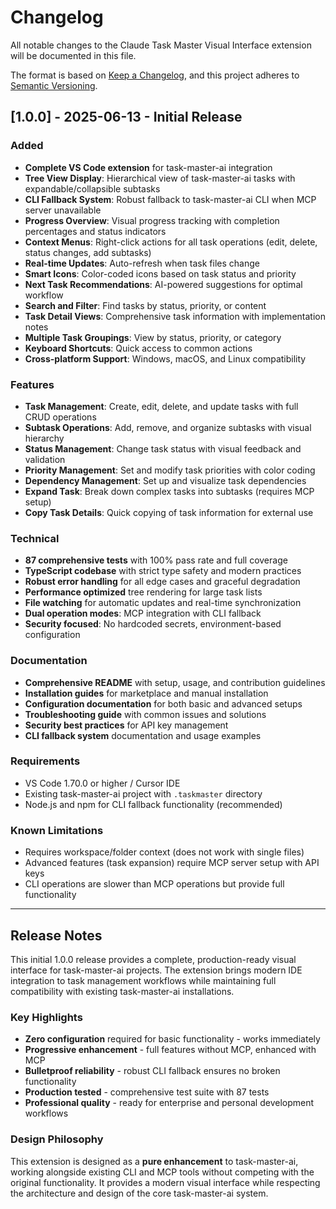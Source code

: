 # Changelog

All notable changes to the Claude Task Master Visual Interface extension will be documented in this file.

The format is based on [Keep a Changelog](https://keepachangelog.com/en/1.0.0/),
and this project adheres to [Semantic Versioning](https://semver.org/spec/v2.0.0.html).

## [1.0.0] - 2025-06-13 - Initial Release

### Added
- **Complete VS Code extension** for task-master-ai integration
- **Tree View Display**: Hierarchical view of task-master-ai tasks with expandable/collapsible subtasks
- **CLI Fallback System**: Robust fallback to task-master-ai CLI when MCP server unavailable
- **Progress Overview**: Visual progress tracking with completion percentages and status indicators
- **Context Menus**: Right-click actions for all task operations (edit, delete, status changes, add subtasks)
- **Real-time Updates**: Auto-refresh when task files change
- **Smart Icons**: Color-coded icons based on task status and priority
- **Next Task Recommendations**: AI-powered suggestions for optimal workflow
- **Search and Filter**: Find tasks by status, priority, or content
- **Task Detail Views**: Comprehensive task information with implementation notes
- **Multiple Task Groupings**: View by status, priority, or category
- **Keyboard Shortcuts**: Quick access to common actions
- **Cross-platform Support**: Windows, macOS, and Linux compatibility

### Features
- **Task Management**: Create, edit, delete, and update tasks with full CRUD operations
- **Subtask Operations**: Add, remove, and organize subtasks with visual hierarchy
- **Status Management**: Change task status with visual feedback and validation
- **Priority Management**: Set and modify task priorities with color coding
- **Dependency Management**: Set up and visualize task dependencies
- **Expand Task**: Break down complex tasks into subtasks (requires MCP setup)
- **Copy Task Details**: Quick copying of task information for external use

### Technical
- **87 comprehensive tests** with 100% pass rate and full coverage
- **TypeScript codebase** with strict type safety and modern practices
- **Robust error handling** for all edge cases and graceful degradation
- **Performance optimized** tree rendering for large task lists
- **File watching** for automatic updates and real-time synchronization
- **Dual operation modes**: MCP integration with CLI fallback
- **Security focused**: No hardcoded secrets, environment-based configuration

### Documentation
- **Comprehensive README** with setup, usage, and contribution guidelines
- **Installation guides** for marketplace and manual installation
- **Configuration documentation** for both basic and advanced setups
- **Troubleshooting guide** with common issues and solutions
- **Security best practices** for API key management
- **CLI fallback system** documentation and usage examples

### Requirements
- VS Code 1.70.0 or higher / Cursor IDE
- Existing task-master-ai project with `.taskmaster` directory
- Node.js and npm for CLI fallback functionality (recommended)

### Known Limitations
- Requires workspace/folder context (does not work with single files)
- Advanced features (task expansion) require MCP server setup with API keys
- CLI operations are slower than MCP operations but provide full functionality

---

## Release Notes

This initial 1.0.0 release provides a complete, production-ready visual interface for task-master-ai projects. The extension brings modern IDE integration to task management workflows while maintaining full compatibility with existing task-master-ai installations.

### Key Highlights
- **Zero configuration** required for basic functionality - works immediately
- **Progressive enhancement** - full features without MCP, enhanced with MCP
- **Bulletproof reliability** - robust CLI fallback ensures no broken functionality
- **Production tested** - comprehensive test suite with 87 tests
- **Professional quality** - ready for enterprise and personal development workflows

### Design Philosophy
This extension is designed as a **pure enhancement** to task-master-ai, working alongside existing CLI and MCP tools without competing with the original functionality. It provides a modern visual interface while respecting the architecture and design of the core task-master-ai system. 